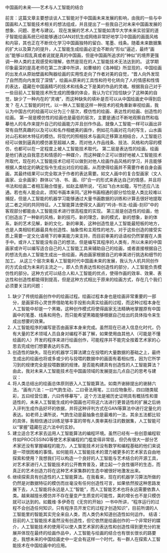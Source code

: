 中国画的未来——艺术与人工智能的结合

前言：这篇文章主要想谈谈人工智能对于中国画未来发展的影响，由我的一些与中国画和人工智能技术相关的想法组成，并且提出了一些我自己对未来中国画发展的想象、问题、思考与建议。
现在发展的艺术人工智能如清华大学未来实验室的道子智能绘画系统已经能够通过GAN对抗生成网络非常好地学习中国画的画面风格和内容，其也正在不断优化学习中国画独特的留白、笔墨、线条。随着未来数据集的扩大以及算力的提升，人工智能生成绘画必定会不断向“形似”逼近，最终“画出”能够以假乱真或者说就是真的中国画，但是中国画所追求的“神似”的境界更强调一种人类的主观感受和理解，依然是现在的人工智能技术无法达到的。
这学期印象最深的是高老师在第二次课中所讲，如曹植的《洛神赋》所显现的，中国绘画的出发点从原始壁画和陶器绘画的实用性走向了作者对美的自觉，“晋人向外发现了自然而向内发现了深情”，绘画从原来的工具性和符号化转向了人的情感和性情的表达，蕴藏在中国画精巧的技术和线条之下是美的作品的灵魂。根据我自己对于一些目前人工智能技术所生成的图像的体会，我认为它们恰恰缺少了这种美的自觉，缺少了一种内在的“灵魂”，而这种缺失的填补是否可以从中国绘画史中得到启发？
在人工智能的时代，以一种人工智能这样一种技术的视角重新审视绘画，我认为中国古代的绘画可以分为三个层次，模仿性的绘画、表达性的绘画、创造性的绘画。
第一层是模仿性的绘画也是最低的层次，主要是通过不断地观察自然和临摹他人的名作来提升自己的绘画能力并且创作作品，就像人工智能一样可以画出非常有自然真趣的以及可以和名作相媲美的画作，例如花鸟画对花鸟的写生，山水画对山石和树木特征的模仿。将现代的照相技术与画风迁移算法相结合，人工智能已经可以做到逼真的模仿甚至超越人类，而对他人作品线条、技法、风格和内容的模仿，也都可以在一定程度上被人工智能技术取代。
第二层是表达性的绘画，绘画是他们表达自我意志和情感的一种媒介，而这种媒介正可以很好地被人工智能技术所取代，现在的人工智能技术已经可以做到对他人绘画作品风格的学习，并且能够根据人类给定的确定指令生成出对应的绘画，从而使得绘画并不需要作者自身会画画，其最终结果可以完全取决于作者的表达需要。如文人画中的复合型画家（文人画家、业余画家）群体以“诗、书、画、印”合一的形式来表达自己的情感，并且将书法和绘画二者相互融合借鉴，如赵孟頫所说，“石如飞白木如籀，写竹还应八法通。若也有人能会此，须知书画本来同。”这种书画相通的部分恰恰是人类比较难以捕捉，但是人工智能的机器学习能够通过大量书画数据的训练和计算去很好地提取这二者之间的共同特征。人工智能算法使得文人画的“吟诗-书法-绘画-刻印”中的客观部分都能由人工智能技术进行很高程度的实现。
第三层是创造性的绘画，他们创造出了一种新的风格，新的技巧，新的理念，新的模式，新的想象，新的体系，新的艺术见解，新的文化，新的审美，这种创造性是人工智能最短板的地方，也是人类相较机器最具有创造性、抽象性和主观性的地方。对于这些创造的接受实质上需要一定文化语境下的审美能力来支持，而目前审美的话语权仍然掌握在人类手中。或许人工智能没有自己的想法，但是编写其程序的人类有，所以未来的中国画家或许可以编写适合自己的人工智能工具来辅助自己的绘画，或者直接根据自己的想法先由人工智能生成出一些绘画，再由画家根据自己的审美进行挑选和细节的加工。
从这三个层次来看人工智能时代中国画未来的发展，我认为人机共同创作的方式会成为未来的主流之一，即人负责表达性和创造性的部分，人工智能负责模仿性的部分。这种方式可以结合人和人工智能的优点，使得作画的效率、效果、表达性和创造性都能得到提高，但是这种方式相比于原来的绘画方式，存在几个我们必须要关注的问题：
1.	缺少了传统绘画创作中的绘画过程。绘画过程本身也是绘画非常重要的一部分，是画家将心灵世界借助笔和手投影向真实绘画的过程，而这种过程本身在人工智能中却是一个黑箱，这种创作模式将使得画家无法精确地掌握原有中国画中的笔墨、线条和用色，而只能希望黑箱能够根据自己给出的具体指令来生成出想要的效果。
2.	人工智能程序的编写是否由画家本身来完成。虽然现在已进入信息化时代，仍有大量的艺术领域人员自身对编程不甚了解，如果使用由其他人（可能是不懂绘画的人）开发的程序来进行绘画创作，可能程序并不能完全按着艺术家的心思去完成他们想要表达的东西。
3.	创造性的缺失。现在的机器学习算法建立在投喂的大量数据的基础之上，最终生成出的绘画也将或多或少的与投喂的数据中的画面有着相似性，因为它所学习到的规律完全是投喂数据的规律。是否能构建具有创造性的人工智能算法？
由此，我对未来人工智能技术在中国画领域的发展提出几点自己的思考与建议：
1.	将人类总结出的绘画总体原则嵌入人工智能算法。如南齐谢赫提出的谢赫六法，“画有六法：一曰气韵生动，二曰骨法用笔，三曰应物象形，四曰随类赋彩，五曰经营位置，六曰传移摹写”，这个方法是被历史证明具有概括性和普适性的，未来人工智能生成的中国画也可将这六法进行更普适性的扩展之后纳入评判生成作品好坏的依据，并将这种评判方式在GAN等算法中进行定量化的表达。如老师上课所说，气韵生动是最抽象也是最难的一法，其余五法都比较的具体，我相信通过训练足够丰富的带有人类审美标注的数据集，人工智能可以“掌握”蕴藏在这六法中的玄妙。
2.	建立适合艺术家去运用人工智能算法的编程环境。虽然已经有一些创意编程软件如PROCESSING等使艺术家编程的门槛变得非常低，但仍有很大一部分艺术家还没有掌握编程的能力，人工智能技术对没有数学和编程基础的他们来说是一项很困难的事情。如何能将人工智能技术的潜力被更多的艺术家去自由地探索和使用？我想我们可以构造一个良好的人工智能与艺术结合的开源工具，对艺术家进行人工智能技术的公开教育普及，建立起一个良性循环的生态，而真正的艺术创造力将在这种艺术家集群的生态中被很好地激发出来。
3.	继续探索具有创造性的人工智能算法。在我看来，现在的机器学习算法所做的仍然是对数据特征的模仿而丝毫没有任何创造性可言，如果依然按这种思路发展下去，人工智能将永远是人工“智能”，而人工智能艺术也将永远需要依靠人类。越来越擅长模仿并不存在量变产生质变的可能性，美的增长也不是只模仿就可以达到的。如戴维·多伊奇在《无穷的开始》一书中所讲，“程序运行的过程不会创造任何知识，只有程序员开发它的过程才创造知识”，目前所谓的人工智能里的智能其实完全来自人类，而人类仍未知道创造性如何运作。
结语：目前的人工智能技术虽然没有创造性，但它依然是绘画创作的一个非常好的媒介，人工智能技术的使用可以使人类艺术家的表达性和创造性得到更充分的发展并体现在最终的绘画作品中，人工智能与绘画的结合也有很长很长的路要走，我想未来的中国绘画史中一定会有这样一个时代，有一群人在探索人工智能技术在中国绘画中的应用。